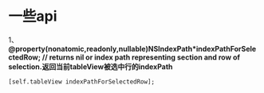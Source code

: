 # 一些api





1、**@property\(nonatomic,readonly,nullable\)NSIndexPath\*indexPathForSelectedRow; // returns nil or index path representing section and row of selection.返回当前tableView被选中行的indexPath**

```
[self.tableView indexPathForSelectedRow];
```



